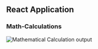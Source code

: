 ## React Application

### Math-Calculations
![Mathematical Calculation output](https://github.com/Afirestriker/React/blob/main/React-img/mathematical_calculations.JPG)